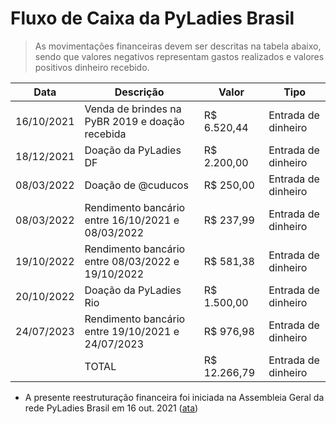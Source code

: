 # Fluxo de Caixa da PyLadies Brasil

> As movimentações financeiras devem ser descritas na tabela abaixo, sendo que valores negativos representam gastos realizados e valores positivos dinheiro recebido.

|   Data     |                 Descrição                         |    Valor     |        Tipo         |
| ---------- | ------------------------------------------------- | ------------ | ------------------- |
| 16/10/2021 | Venda de brindes na PyBR 2019 e doação recebida   | R$ 6.520,44  | Entrada de dinheiro |
| 18/12/2021 | Doação da PyLadies DF                             | R$ 2.200,00  | Entrada de dinheiro |
| 08/03/2022 | Doação de @cuducos                                | R$ 250,00    | Entrada de dinheiro |
| 08/03/2022 | Rendimento bancário entre 16/10/2021 e 08/03/2022 | R$ 237,99    | Entrada de dinheiro |
| 19/10/2022 | Rendimento bancário entre 08/03/2022 e 19/10/2022 | R$ 581,38    | Entrada de dinheiro |
| 20/10/2022 | Doação da PyLadies Rio                            | R$ 1.500,00  | Entrada de dinheiro |
| 24/07/2023 | Rendimento bancário entre 19/10/2021 e 24/07/2023 | R$ 976,98    | Entrada de dinheiro |
|            | TOTAL                                             | R$ 12.266,79 | Entrada de dinheiro |

* A presente reestruturação financeira foi iniciada na Assembleia Geral da rede PyLadies Brasil em 16 out. 2021 ([ata](https://github.com/pyladies-brazil/organizacao/issues/79))
